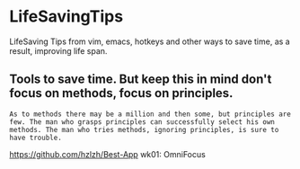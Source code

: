 # LifeSavingTips
LifeSaving Tips from vim, emacs, hotkeys and other ways to save time, as a result, improving life span.


## Tools to save time. But keep this in mind don't focus on methods, focus on principles.

```
As to methods there may be a million and then some, but principles are few. The man who grasps principles can successfully select his own methods. The man who tries methods, ignoring principles, is sure to have trouble.
```

https://github.com/hzlzh/Best-App
wk01: OmniFocus
